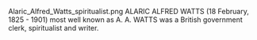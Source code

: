 Alaric_Alfred_Watts_spiritualist.png ALARIC ALFRED WATTS (18 February, 1825 - 1901) most well known as A. A. WATTS was a British government clerk, spiritualist and writer.
